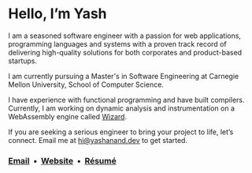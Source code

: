 # Hello, I’m Yash

I am a seasoned software engineer with a passion for web applications, programming languages and systems with a proven track record of delivering high-quality solutions for both corporates and product-based startups.

I am currently pursuing a Master's in Software Engineering at Carnegie Mellon University, School of Computer Science.

I have experience with functional programming and have built compilers. Currently, I am working on dynamic analysis and instrumentation on a WebAssembly engine called [Wizard](https://github.com/titzer/wizard-engine).

If you are seeking a serious engineer to bring your project to life, let’s connect. Email me at hi@yashanand.dev to get started.

### [Email](mailto:hi@yashanand.dev) &nbsp;•&nbsp; [Website](https://yashanand.dev) &nbsp;•&nbsp; [Résumé](https://resume.yashanand.dev) 
